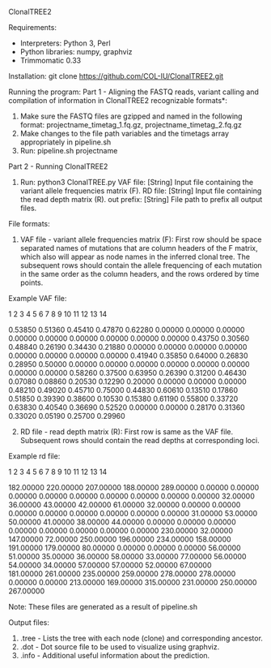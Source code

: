ClonalTREE2

Requirements:
- Interpreters: Python 3, Perl
- Python libraries: numpy, graphviz
- Trimmomatic 0.33

Installation: 
git clone https://github.com/COL-IU/ClonalTREE2.git

Running the program: 
Part 1 - Aligning the FASTQ reads, variant calling and compilation of information in ClonalTREE2 recognizable formats*:
1) Make sure the FASTQ files are gzipped and named in the following format: projectname_timetag_1.fq.gz, projectname_timetag_2.fq.gz
2) Make changes to the file path variables and the timetags array appropriately in pipeline.sh
3) Run: pipeline.sh projectname

Part 2 - Running ClonalTREE2
1) Run: python3 ClonalTREE.py <VAF file> <rd file> <out prefix>
VAF file:	[String] Input file containing the variant allele frequencies matrix (F).
RD file:	[String] Input file containing the read depth matrix (R).
out prefix:	[String] File path to prefix all output files.
  
File formats:
1) VAF file - variant allele frequencies matrix (F): First row should be space separated names of mutations that are column headers of the F matrix, which also will appear as node names in the inferred clonal tree. The subsequent rows should contain the allele frequencing of each mutation in the same order as the column headers, and the rows ordered by time points. 

Example VAF file:

1	2	3	4	5	6	7	8	9	10	11	12	13	14

0.53850	0.51360	0.45410	0.47870	0.62280	0.00000	0.00000	0.00000	0.00000	0.00000	0.00000	0.00000	0.00000	0.00000	
0.43750	0.30560	0.48840	0.26190	0.34430	0.21880	0.00000	0.00000	0.00000	0.00000	0.00000	0.00000	0.00000	0.00000	
0.41940	0.35850	0.64000	0.26830	0.28950	0.50000	0.00000	0.00000	0.00000	0.00000	0.00000	0.00000	0.00000	0.00000	
0.58260	0.37500	0.63950	0.26390	0.31200	0.46430	0.07080	0.08860	0.20530	0.12290	0.20000	0.00000	0.00000	0.00000	
0.48210	0.49020	0.45710	0.75000	0.44830	0.60610	0.13510	0.17860	0.51850	0.39390	0.38600	0.10530	0.15380	0.61190	
0.55800	0.33720	0.63830	0.40540	0.36690	0.52520	0.00000	0.00000	0.28170	0.31360	0.33020	0.05190	0.25700	0.29960	

2) RD file - read depth matrix (R): First row is same as the VAF file. Subsequent rows should contain the read depths at corresponding loci. 

Example rd file:

1	2	3	4	5	6	7	8	9	10	11	12	13	14

182.00000	220.00000	207.00000	188.00000	289.00000	0.00000	0.00000	0.00000	0.00000	0.00000	0.00000	0.00000	0.00000	0.00000	
32.00000	36.00000	43.00000	42.00000	61.00000	32.00000	0.00000	0.00000	0.00000	0.00000	0.00000	0.00000	0.00000	0.00000	
31.00000	53.00000	50.00000	41.00000	38.00000	44.00000	0.00000	0.00000	0.00000	0.00000	0.00000	0.00000	0.00000	0.00000	
230.00000	32.00000	147.00000	72.00000	250.00000	196.00000	234.00000	158.00000	191.00000	179.00000	80.00000	0.00000	0.00000	0.00000	
56.00000	51.00000	35.00000	36.00000	58.00000	33.00000	77.00000	56.00000	54.00000	34.00000	57.00000	57.00000	52.00000	67.00000	
181.00000	261.00000	235.00000	259.00000	278.00000	278.00000	0.00000	0.00000	213.00000	169.00000	315.00000	231.00000	250.00000	267.00000	

Note: These files are generated as a result of pipeline.sh

Output files:
1) <out prefix>.tree - Lists the tree with each node (clone) and corresponding ancestor. 
2) <out prefix>.dot - Dot source file to be used to visualize using graphviz.
3) <out prefix>.info - Additional useful information about the prediction. 
